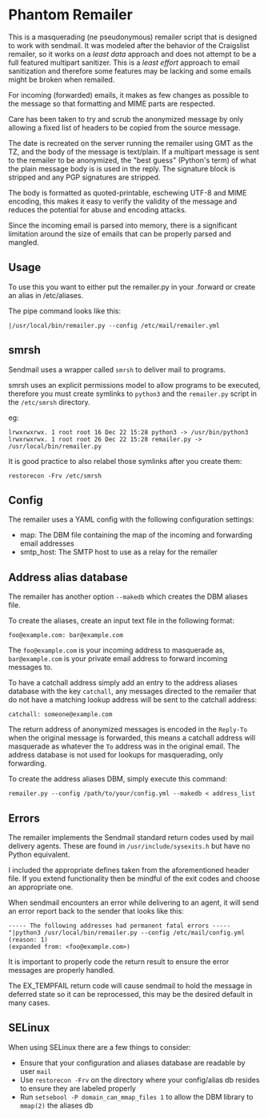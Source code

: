 # Phantom Remailer

This is a masquerading (ne pseudonymous) remailer script that is designed to
work with sendmail.  It was modeled after the behavior of the Craigslist
remailer, so it works on a _least data_ approach and does not attempt to be
a full featured multipart sanitizer.  This is a _least effort_ approach to
email sanitization and therefore some features may be lacking and some emails
might be broken when remailed.

For incoming (forwarded) emails, it makes as few changes as possible to the message
so that formatting and MIME parts are respected.

Care has been taken to try and scrub the anonymized message
by only allowing a fixed list of headers to be copied from the source message.

The date is recreated on the server running the remailer using GMT as the TZ, and
the body of the message is text/plain.  If a multipart message is sent to the
remailer to be anonymized, the "best guess" (Python's term) of what the plain
message body is is used in the reply.  The signature block is stripped and any
PGP signatures are stripped.

The body is formatted as quoted-printable, eschewing UTF-8 and MIME encoding, this
makes it easy to verify the validity of the message and reduces the potential
for abuse and encoding attacks.

Since the incoming email is parsed into memory, there is a significant limitation
around the size of emails that can be properly parsed and mangled.

## Usage
To use this you want to either put the remailer.py in your .forward or create an
alias in /etc/aliases.

The pipe command looks like this:

`|/usr/local/bin/remailer.py --config /etc/mail/remailer.yml`

## smrsh

Sendmail uses a wrapper called `smrsh` to deliver mail to programs.

smrsh uses an explicit permissions model to allow programs to be executed, therefore
you must create symlinks to `python3` and the `remailer.py` script in the
`/etc/smrsh` directory.

eg:

```
lrwxrwxrwx. 1 root root 16 Dec 22 15:28 python3 -> /usr/bin/python3
lrwxrwxrwx. 1 root root 26 Dec 22 15:28 remailer.py -> /usr/local/bin/remailer.py
```

It is good practice to also relabel those symlinks after you create them:

`restorecon -Frv /etc/smrsh`

## Config
The remailer uses a YAML config with the following configuration settings:

- map: The DBM file containing the map of the incoming and forwarding email
addresses
- smtp_host: The SMTP host to use as a relay for the remailer

## Address alias database
The remailer has another option `--makedb` which creates the DBM aliases file.

To create the aliases, create an input text file in the following format:

```
foo@example.com: bar@example.com
```

The `foo@example.com` is your incoming address to masquerade as,
`bar@example.com` is your private email address to forward incoming messages to.

To have a catchall address simply add an entry to the address aliases database
with the key `catchall`, any messages directed to the remailer that do not have
a matching lookup address will be sent to the catchall address:

```
catchall: someone@example.com
```

The return address of anonymized messages is encoded in the `Reply-To` when the
original message is forwarded, this means a catchall address will masquerade
as whatever the `To` address was in the original email.  The address database
is not used for lookups for masquerading, only forwarding.

To create the address aliases DBM, simply execute this command:

`remailer.py --config /path/to/your/config.yml --makedb < address_list`

## Errors
The remailer implements the Sendmail standard return codes used by mail delivery
agents.  These are found in `/usr/include/sysexits.h` but have no Python
equivalent.

I included the appropriate defines taken from the aforementioned header file.
If you extend functionality then be mindful of the exit codes and choose an
appropriate one.

When sendmail encounters an error while delivering to an agent, it will send an
error report back to the sender that looks like this:

```
----- The following addresses had permanent fatal errors -----
"|python3 /usr/local/bin/remailer.py --config /etc/mail/config.yml (reason: 1)
(expanded from: <foo@example.com>)
```

It is important to properly code the return result to ensure the error messages
are properly handled.

The EX_TEMPFAIL return code will cause sendmail to hold the message in deferred
state so it can be reprocessed, this may be the desired default in many cases.

## SELinux
When using SELinux there are a few things to consider:
- Ensure that your configuration and aliases database are readable by user `mail`
- Use `restorecon -Frv` on the directory where your config/alias db resides to ensure they are labeled properly
- Run `setsebool -P domain_can_mmap_files 1` to allow the DBM library to `mmap(2)` the aliases db